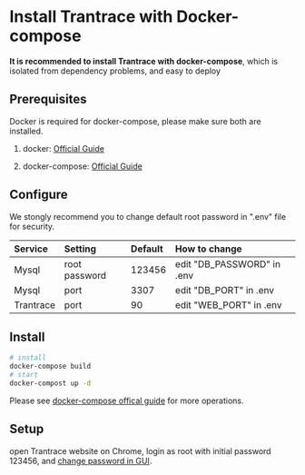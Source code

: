 # Install Trantrace with Docker-compose

**It is recommended to install Trantrace with docker-compose**, which is isolated from dependency problems, and easy to deploy
## Prerequisites

Docker is required for docker-compose, please make sure both are installed.

1. docker: [Official Guide](https://docs.docker.com/install/)

2. docker-compose: [Official Guide](https://docs.docker.com/compose/install/)  


## Configure

We stongly recommend you to change default root password in ".env" file for security.

| Service | Setting | Default | How to change |
| :--- | :--- | :--- | :--- |
| Mysql | root password | 123456 | edit "DB\_PASSWORD" in .env |
| Mysql | port | 3307 | edit "DB\_PORT" in .env |
| Trantrace | port | 90 | edit "WEB\_PORT" in .env |

## Install

```sh 
# install
docker-compose build
# start
docker-compost up -d
```

Please see [docker-compose offical guide](https://docs.docker.com/compose/reference/overview/) for more operations.

## Setup

open Trantrace website on Chrome, login as root with initial password 123456, and  [change password in GUI](../getting-started/registration.md#change-password).
